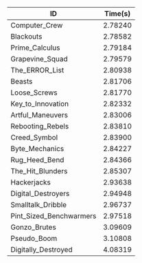 |ID|Time(s)|
|-|-|
|Computer_Crew|2.78240|
|Blackouts|2.78582|
|Prime_Calculus|2.79184|
|Grapevine_Squad|2.79579|
|The_ERROR_List|2.80938|
|Beasts|2.81706|
|Loose_Screws|2.81770|
|Key_to_Innovation|2.82332|
|Artful_Maneuvers|2.83006|
|Rebooting_Rebels|2.83810|
|Creed_Symbol|2.83900|
|Byte_Mechanics|2.84227|
|Rug_Heed_Bend|2.84366|
|The_Hit_Blunders|2.85307|
|Hackerjacks|2.93638|
|Digital_Destroyers|2.94948|
|Smalltalk_Dribble|2.96737|
|Pint_Sized_Benchwarmers|2.97518|
|Gonzo_Brutes|3.09609|
|Pseudo_Boom|3.10808|
|Digitally_Destroyed|4.08319|
